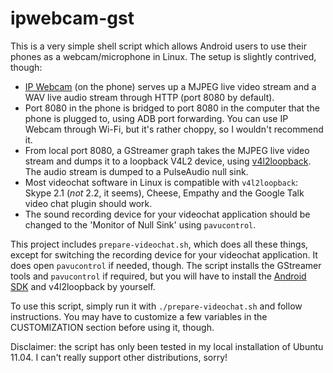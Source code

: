 ipwebcam-gst
============

This is a very simple shell script which allows Android users to use their phones as a webcam/microphone in Linux. The setup is slightly contrived, though:

* [IP Webcam](https://market.android.com/details?id=com.pas.webcam) (on the phone) serves up a MJPEG live video stream and a WAV live audio stream through HTTP (port 8080 by default).
* Port 8080 in the phone is bridged to port 8080 in the computer that the phone is plugged to, using ADB port forwarding. You can use IP Webcam through Wi-Fi, but it's rather choppy, so I wouldn't recommend it.
* From local port 8080, a GStreamer graph takes the MJPEG live video stream and dumps it to a loopback V4L2 device, using [v4l2loopback](https://github.com/umlaeute/v4l2loopback). The audio stream is dumped to a PulseAudio null sink.
* Most videochat software in Linux is compatible with `v4l2loopback`: Skype 2.1 (*not* 2.2, it seems), Cheese, Empathy and the Google Talk video chat plugin should work.
* The sound recording device for your videochat application should be changed to the 'Monitor of Null Sink' using `pavucontrol`.

This project includes `prepare-videochat.sh`, which does all these things, except for switching the recording device for your videochat application. It does open `pavucontrol` if needed, though. The script installs the GStreamer tools and `pavucontrol` if required, but you will have to install the [Android SDK](http://developer.android.com/sdk) and v4l2loopback by yourself.

To use this script, simply run it with `./prepare-videochat.sh` and follow instructions. You may have to customize a few variables in the CUSTOMIZATION section before using it, though.

Disclaimer: the script has only been tested in my local installation of Ubuntu 11.04. I can't really support other distributions, sorry!
